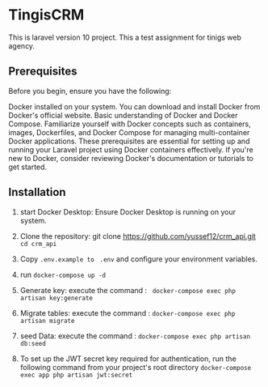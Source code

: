
# TingisCRM

This is laravel version 10 project.
This a test assignment for tinigs web agency.

## Prerequisites

Before you begin, ensure you have the following:

Docker installed on your system. You can download and install Docker from Docker's official website.
Basic understanding of Docker and Docker Compose. Familiarize yourself with Docker concepts such as containers, images, Dockerfiles, and Docker Compose for managing multi-container Docker applications.
These prerequisites are essential for setting up and running your Laravel project using Docker containers effectively. If you're new to Docker, consider reviewing Docker's documentation or tutorials to get started.

## Installation


1. start Docker Desktop:
   Ensure Docker Desktop is running on your system.

2. Clone the repository: git clone https://github.com/yussef12/crm_api.git
   `cd crm_api`

3. Copy `.env.example to ` `.env` and configure your environment variables.
4. run `docker-compose up -d`

5. Generate key:
   execute the command : ` docker-compose exec php artisan key:generate`

6. Migrate tables:
   execute the command : `docker-compose exec php artisan migrate`

7. seed Data:
   execute the command : `docker-compose exec php artisan db:seed`

7. To set up the JWT secret key required for authentication, run the following command from your project's root directory `docker-compose exec app php artisan jwt:secret`
